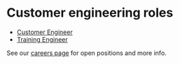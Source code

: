 # Customer engineering roles

- [Customer Engineer](./customer_engineer.md)
- [Training Engineer](./training_engineer.md)

See our [careers page](../../../company/careers.md) for open positions and more info.
